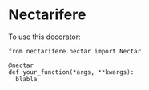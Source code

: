 # Nectarifere

To use this decorator:

    from nectarifere.nectar import Nectar

    @nectar
    def your_function(*args, **kwargs):
      blabla

